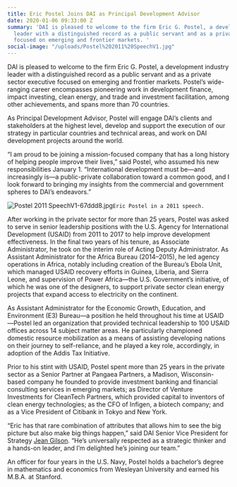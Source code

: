 ```yaml
---
title: Eric Postel Joins DAI as Principal Development Advisor
date: 2020-01-06 09:33:00 Z
summary: 'DAI is pleased to welcome to the firm Eric G. Postel, a development industry
  leader with a distinguished record as a public servant and as a private sector executive
  focused on emerging and frontier markets. '
social-image: "/uploads/Postel%202011%20SpeechV1.jpg"
---
```


DAI is pleased to welcome to the firm Eric G. Postel, a development industry leader with a distinguished record as a public servant and as a private sector executive focused on emerging and frontier markets. Postel’s wide-ranging career encompasses pioneering work in development finance, impact investing, clean energy, and trade and investment facilitation, among other achievements, and spans more than 70 countries.

As Principal Development Advisor, Postel will engage DAI’s clients and stakeholders at the highest level, develop and support the execution of our strategy in particular countries and technical areas, and work on DAI development projects around the world.

“I am proud to be joining a mission-focused company that has a long history of helping people improve their lives,” said Postel, who assumed his new responsibilities January 1. “International development must be—and increasingly is—a public-private collaboration toward a common good, and I look forward to bringing my insights from the commercial and government spheres to DAI’s endeavors.”

![Postel 2011 SpeechV1-67ddd8.jpg](/uploads/Postel%202011%20SpeechV1-67ddd8.jpg)`Eric Postel in a 2011 speech.`

After working in the private sector for more than 25 years, Postel was asked to serve in senior leadership positions with the U.S. Agency for International Development (USAID) from 2011 to 2017 to help improve development effectiveness. In the final two years of his tenure, as Associate Administrator, he took on the interim role of Acting Deputy Administrator. As Assistant Administrator for the Africa Bureau (2014–2015), he led agency operations in Africa, notably including creation of the Bureau’s Ebola Unit, which managed USAID recovery efforts in Guinea, Liberia, and Sierra Leone, and supervision of Power Africa—the U.S. Government’s initiative, of which he was one of the designers, to support private sector clean energy projects that expand access to electricity on the continent.  

As Assistant Administrator for the Economic Growth, Education, and Environment (E3) Bureau—a position he held throughout his time at USAID—Postel led an organization that provided technical leadership to 100 USAID offices across 14 subject matter areas. He particularly championed domestic resource mobilization as a means of assisting developing nations on their journey to self-reliance, and he played a key role, accordingly, in adoption of the Addis Tax Initiative.

Prior to his stint with USAID, Postel spent more than 25 years in the private sector as a Senior Partner at Pangaea Partners, a Madison, Wisconsin-based company he founded to provide investment banking and financial consulting services in emerging markets; as Director of Venture Investments for CleanTech Partners, which provided capital to inventors of clean energy technologies; as the CFO of Infigen, a biotech company; and as a Vice President of Citibank in Tokyo and New York. 

“Eric has that rare combination of attributes that allows him to see the big picture but also make big things happen,” said DAI Senior Vice President for Strategy [Jean Gilson](https://www.dai.com/who-we-are/leadership/jean-gilson). “He’s universally respected as a strategic thinker and a hands-on leader, and I’m delighted he’s joining our team.”

An officer for four years in the U.S. Navy, Postel holds a bachelor’s degree in mathematics and economics from Wesleyan University and earned his M.B.A. at Stanford.